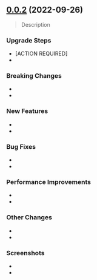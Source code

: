 ## [0.0.2](https://github.com/ivstiv/grap/compare/v0.0.1...v0.0.2) (2022-09-26)

> Description

### Upgrade Steps
* [ACTION REQUIRED]
* 

### Breaking Changes
* 
* 

### New Features
* 
* 

### Bug Fixes
* 
* 

### Performance Improvements
* 
* 

### Other Changes
* 
* 

### Screenshots
* 
* 